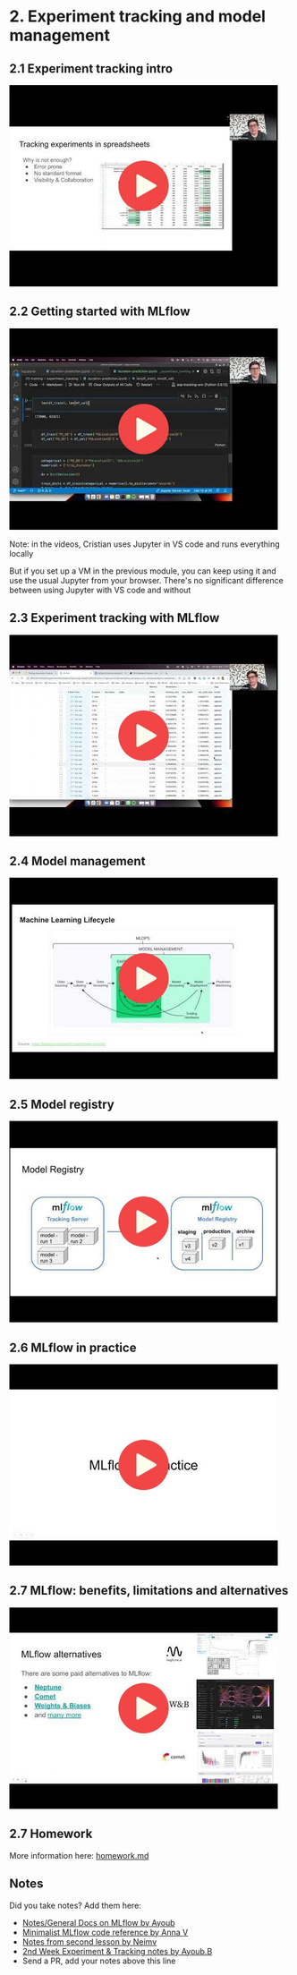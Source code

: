 # 2. Experiment tracking and model management


## 2.1 Experiment tracking intro

<a href="https://www.youtube.com/watch?v=MiA7LQin9c8&list=PL3MmuxUbc_hIUISrluw_A7wDSmfOhErJK">
  <img src="images/thumbnail-2-01.jpg">
</a>



## 2.2 Getting started with MLflow

<a href="https://www.youtube.com/watch?v=cESCQE9J3ZE&list=PL3MmuxUbc_hIUISrluw_A7wDSmfOhErJK">
  <img src="images/thumbnail-2-02.jpg">
</a>

Note: in the videos, Cristian uses Jupyter in VS code and runs everything locally

But if you set up a VM in the previous module, you can keep using it
and use the usual Jupyter from your browser. There's no significant
difference between using Jupyter with VS code and without


## 2.3 Experiment tracking with MLflow

<a href="https://www.youtube.com/watch?v=iaJz-T7VWec&list=PL3MmuxUbc_hIUISrluw_A7wDSmfOhErJK">
  <img src="images/thumbnail-2-03.jpg">
</a>



## 2.4 Model management

<a href="https://www.youtube.com/watch?v=OVUPIX88q88&list=PL3MmuxUbc_hIUISrluw_A7wDSmfOhErJK">
  <img src="images/thumbnail-2-04.jpg">
</a>



## 2.5 Model registry

<a href="https://www.youtube.com/watch?v=TKHU7HAvGH8&list=PL3MmuxUbc_hIUISrluw_A7wDSmfOhErJK">
  <img src="images/thumbnail-2-05.jpg">
</a>


## 2.6 MLflow in practice

<a href="https://www.youtube.com/watch?v=1ykg4YmbFVA&list=PL3MmuxUbc_hIUISrluw_A7wDSmfOhErJK">
  <img src="images/thumbnail-2-06.jpg">
</a>


## 2.7 MLflow: benefits, limitations and alternatives

<a href="https://www.youtube.com/watch?v=Lugy1JPsBRY&list=PL3MmuxUbc_hIUISrluw_A7wDSmfOhErJK">
  <img src="images/thumbnail-2-07.jpg">
</a>


## 2.7 Homework

More information here: [homework.md](homework.md)


## Notes

Did you take notes? Add them here:

* [Notes/General Docs on MLflow by Ayoub](https://gist.github.com/Qfl3x/ccff6b0708358c040e437d52af0c2e43)
* [Minimalist MLflow code reference by Anna V](https://github.com/annnvv/mlops_zoomcamp/blob/main/notes/module2_notes_MLflow.md)
* [Notes from second lesson by Neimv](https://gitlab.com/neimv/mlops/-/blob/main/lessons_weeks/notes_2.md)
* [2nd Week Experiment & Tracking notes by Ayoub.B](https://github.com/ayoub-berdeddouch/mlops-journey/blob/main/experiment_tracking_02.md)
* Send a PR, add your notes above this line
